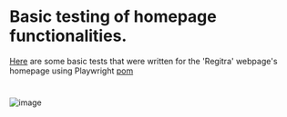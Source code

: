 ﻿# **Basic testing of homepage functionalities.**


[Here](https://github.com/regeras/Regitra-homepage-tests/blob/main/tests/regitra.test.js) are some basic tests that were written for the 'Regitra' webpage's homepage using Playwright
[pom](https://github.com/regeras/Regitra-homepage-tests/blob/main/pages/homePage.js)
#
![image](https://github.com/user-attachments/assets/a982be6a-72e5-48ad-bbab-65b8171d4e32)


